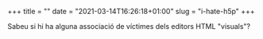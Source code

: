 +++
title = ""
date = "2021-03-14T16:26:18+01:00"
slug = "i-hate-h5p"
+++

Sabeu si hi ha alguna associació de víctimes dels editors HTML "visuals"?
